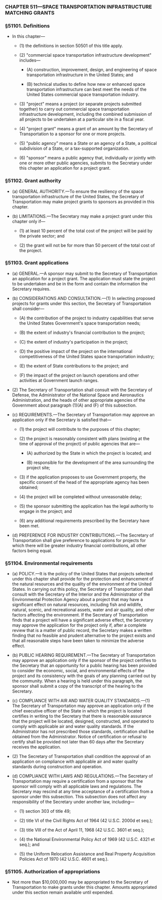 ### **CHAPTER 511—SPACE TRANSPORTATION INFRASTRUCTURE MATCHING GRANTS**

### §51101. Definitions
* In this chapter—

  * (1) the definitions in section 50501 of this title apply.

  * (2) "commercial space transportation infrastructure development" includes—

    * (A) construction, improvement, design, and engineering of space transportation infrastructure in the United States; and

    * (B) technical studies to define how new or enhanced space transportation infrastructure can best meet the needs of the United States commercial space transportation industry.


  * (3) "project" means a project (or separate projects submitted together) to carry out commercial space transportation infrastructure development, including the combined submission of all projects to be undertaken at a particular site in a fiscal year.

  * (4) "project grant" means a grant of an amount by the Secretary of Transportation to a sponsor for one or more projects.

  * (5) "public agency" means a State or an agency of a State, a political subdivision of a State, or a tax-supported organization.

  * (6) "sponsor" means a public agency that, individually or jointly with one or more other public agencies, submits to the Secretary under this chapter an application for a project grant.

### §51102. Grant authority
* (a) GENERAL AUTHORITY.—To ensure the resiliency of the space transportation infrastructure of the United States, the Secretary of Transportation may make project grants to sponsors as provided in this chapter.

* (b) LIMITATIONS.—The Secretary may make a project grant under this chapter only if—

  * (1) at least 10 percent of the total cost of the project will be paid by the private sector; and

  * (2) the grant will not be for more than 50 percent of the total cost of the project.

### §51103. Grant applications
* (a) GENERAL.—A sponsor may submit to the Secretary of Transportation an application for a project grant. The application must state the project to be undertaken and be in the form and contain the information the Secretary requires.

* (b) CONSIDERATIONS AND CONSULTATION.—(1) In selecting proposed projects for grants under this section, the Secretary of Transportation shall consider—

  * (A) the contribution of the project to industry capabilities that serve the United States Government's space transportation needs;

  * (B) the extent of industry's financial contribution to the project;

  * (C) the extent of industry's participation in the project;

  * (D) the positive impact of the project on the international competitiveness of the United States space transportation industry;

  * (E) the extent of State contributions to the project; and

  * (F) the impact of the project on launch operations and other activities at Government launch ranges.


* (2) The Secretary of Transportation shall consult with the Secretary of Defense, the Administrator of the National Space and Aeronautics Administration, and the heads of other appropriate agencies of the Government about paragraph (1)(A) and (F) of this subsection.

* (c) REQUIREMENTS.—The Secretary of Transportation may approve an application only if the Secretary is satisfied that—

  * (1) the project will contribute to the purposes of this chapter;

  * (2) the project is reasonably consistent with plans (existing at the time of approval of the project) of public agencies that are—

    * (A) authorized by the State in which the project is located; and

    * (B) responsible for the development of the area surrounding the project site;


  * (3) if the application proposes to use Government property, the specific consent of the head of the appropriate agency has been obtained;

  * (4) the project will be completed without unreasonable delay;

  * (5) the sponsor submitting the application has the legal authority to engage in the project; and

  * (6) any additional requirements prescribed by the Secretary have been met.


* (d) PREFERENCE FOR INDUSTRY CONTRIBUTIONS.—The Secretary of Transportation shall give preference to applications for projects for which there will be greater industry financial contributions, all other factors being equal.

### §51104. Environmental requirements
* (a) POLICY.—It is the policy of the United States that projects selected under this chapter shall provide for the protection and enhancement of the natural resources and the quality of the environment of the United States. In carrying out this policy, the Secretary of Transportation shall consult with the Secretary of the Interior and the Administrator of the Environmental Protection Agency about a project that may have a significant effect on natural resources, including fish and wildlife, natural, scenic, and recreational assets, water and air quality, and other factors affecting the environment. If the Secretary of Transportation finds that a project will have a significant adverse effect, the Secretary may approve the application for the project only if, after a complete review that is a matter of public record, the Secretary makes a written finding that no feasible and prudent alternative to the project exists and that all reasonable steps have been taken to minimize the adverse effect.

* (b) PUBLIC HEARING REQUIREMENT.—The Secretary of Transportation may approve an application only if the sponsor of the project certifies to the Secretary that an opportunity for a public hearing has been provided to consider the economic, social, and environmental effects of the project and its consistency with the goals of any planning carried out by the community. When a hearing is held under this paragraph, the sponsor shall submit a copy of the transcript of the hearing to the Secretary.

* (c) COMPLIANCE WITH AIR AND WATER QUALITY STANDARDS.—(1) The Secretary of Transportation may approve an application only if the chief executive officer of the State in which the project is located certifies in writing to the Secretary that there is reasonable assurance that the project will be located, designed, constructed, and operated to comply with applicable air and water quality standards. If the Administrator has not prescribed those standards, certification shall be obtained from the Administrator. Notice of certification or refusal to certify shall be provided not later than 60 days after the Secretary receives the application.

* (2) The Secretary of Transportation shall condition the approval of an application on compliance with applicable air and water quality standards during construction and operation.

* (d) COMPLIANCE WITH LAWS AND REGULATIONS.—The Secretary of Transportation may require a certification from a sponsor that the sponsor will comply with all applicable laws and regulations. The Secretary may rescind at any time acceptance of a certification from a sponsor under this subsection. This subsection does not affect any responsibility of the Secretary under another law, including—

  * (1) section 303 of title 49;

  * (2) title VI of the Civil Rights Act of 1964 (42 U.S.C. 2000d et seq.);

  * (3) title VIII of the Act of April 11, 1968 (42 U.S.C. 3601 et seq.);

  * (4) the National Environmental Policy Act of 1969 (42 U.S.C. 4321 et seq.); and

  * (5) the Uniform Relocation Assistance and Real Property Acquisition Policies Act of 1970 (42 U.S.C. 4601 et seq.).

### §51105. Authorization of appropriations
* Not more than $10,000,000 may be appropriated to the Secretary of Transportation to make grants under this chapter. Amounts appropriated under this section remain available until expended.